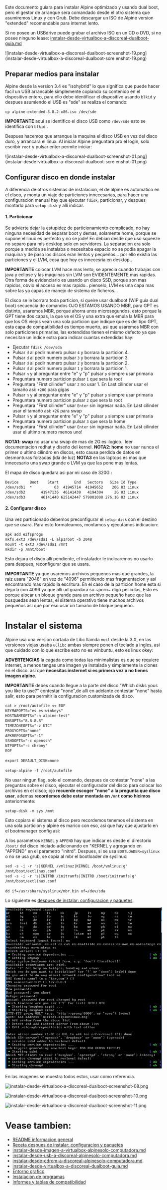 Este documento guiara para instalar Alpine optimizado y usando dual boot, pero 
el gestor de arranque sera comandado desde el otro sistema que asumiremos Linux y con Grub.
Debe descargar un ISO de Alpine version "extended" recomendable para internet lento.

Si no posee un USBdrive puede grabar el archivo ISO en un CD o DVD, si no posee ninguno 
lease: [instalar-desde-virtualbox-a-discoreal-dualboot-guia.md](instalar-desde-virtualbox-a-discoreal-dualboot-guia.md)

![instalar-desde-virtualbox-a-discoreal-dualboot-screenshot-19.png](instalar-desde-virtualbox-a-discoreal-dualboot-scre
enshot-19.png)

## Preparar medios para instalar

Alpine desde la version 3.4 es "isohybrid" lo que significa que puede hacer facil un USB arrancable 
simplemente copiando su contenido en el dispositivo entero, para ello debe identificar el 
dispositivo usando `blkid` y despues asumiendo el USB es "sde" se realiza el comando:

```
cp alpine-extended-3.8.2-x86.iso /dev/sde
```

**IMPORTANTE** aqui se identifico el disco USB como `/dev/sde` esto se identifica con `blkid` .

Despues hacemos que arranque la maquina el disco USB en vez del disco duro, y arrancara el linux.
Al iniciar Alpine preguntara pro el login, solo escribir `root` y pulsar enter permite iniciar:

![instalar-desde-virtualbox-a-discoreal-dualboot-screenshot-01.png](instalar-desde-virtualbox-a-discoreal-dualboot-scre
enshot-01.png)

## Configurar disco en donde instalar

A diferencia de otros sistemas de instalacion, el de alpine es automatico en el disco, 
y monta un viaje de particiones innecesarias, para hacer una configuracion manual 
hay que ejecutar `fdisk`, particionar, y despues montarlo para `setup-disk` y alli indicar.

#### 1. Particionar

Se advierte dejar la estupidez de particionamiento complicado, no hay ninguna necesidad 
de separar boot y demas, solamente home, porque se supone el linux es perfecto y no se jode!
En debian desde que uso squeeze no separo para mis desktop solo en servidores.
La separacion era solo porque a medida se instalaba o necesitaba espacio no se 
podia apagar la maquina y de paso los discos eran lentos y pequeños... 
por ello existia las particiones y el LVM, cosa que hoy es innecesria en desktop..

**IMPORTANTE** colocar LVM hace mas lento, se aprecia cuando trabajas con java y eclipse 
y las maquinas sin LVM son EVIDENTEMENTE mas rapidas. Otra forma de evidenciarlo 
es usando un disco SSD, porque son mas rapidos, obvio el acceso es mas rapido.. 
pienselo, LVM es una capa mas sobre las ya capas de manejo de sistema de ficheros...

El disco se le borrara toda particion, si queire usar dualboot (WIP guia dual boot)
secuencia de comandos OJO ESTAMOS USANDO MBR, para GPT es distinto, usaremos MBR, porque 
ahorra unos microsegundos, esto porque la GPT tiene dos capas, la que ve el OS y 
una extra que emula la MBR para que los OS viejos vean una sola particion que 
indique que es del tipo GPT, esta capa de compatibilidad es tiempo muerto, asi 
que usaremos MBR con solo particiones primarias, las extendidas tienen el mismo 
defecto ya que necesitan un indice extra para indicar cuantas extendidas hay:

* Ejecutar `fdisk /dev/sda`
* Pulsar `d` al pedir numero pulsar `4` y borrara la particion 4.
* Pulsar `d` al pedir numero pulsar `3` y borrara la particion 3.
* Pulsar `d` al pedir numero pulsar `2` y borrara la particion 2.
* Pulsar `d` al pedir numero pulsar `1` y borrara la particion 1.
* Pulsar `n` y al preguntar entre "e" y "p" pulsar `p` siempre usar primaria
* Preguntara numero particion pulsar `1` que sera la root
* Preguntara "First cilinder" usar `2` no usar 1. En Last cilinder usar el tamaño asi: `+20G` para gigas
* Pulsar `n` y al preguntar entre "e" y "p" pulsar `p` siempre usar primaria
* Preguntara numero particion pulsar `2` que sera la root
* Preguntara "First cilinder" usar `Enter` sin ingresar nada. En Last cilinder usar el tamaño asi: `+2G` para swap
* Pulsar `n` y al preguntar entre "e" y "p" pulsar `p` siempre usar primaria
* Preguntara numero particion pulsar `3` que sera la home
* Preguntara "First cilinder" usar `Enter` sin ingresar nada. En Last cilinder usar el ultimo numero menos uno!

**NOTA1: swap** no usar una swap de mas de 2G es ilogico.. leer documentacion redhat y diseño del kernel.
**NOTA2: home** no usar nunca el primer o ultimo cilindro en discos, esto causa perdida de datos en desmonturas forzadas (ida de luz)
**NOTA3** en las laptops es mas que innecesario una swap grande o LVM ya que las pone mas lentas.

El mapa de disco quedara asi par mi caso de 320G :

```
Device     Boot    Start       End   Sectors   Size Id Type
/dev/sdb1  *          63  41945714  41945652    20G 83 Linux
/dev/sdb2       41947136  46141439   4194304     2G 83 Linux
/dev/sdb3       46141440 625142447 579001008 276,1G 83 Linux
```

#### 2. Configurar disco

Una vez particionado debemos preconfigurar el `setup-disk` con el 
destino que se usara. Para esto formateamos, montamos y ejecutamos indicacion:

```
apk add e2fsprogs
mkfs.ext3 /dev/sda1 -L alp1root -b 2048
mount -t ext3 /dev/sda1 /mnt
mkdir -p /mnt/boot
```

Esto dejara el disco alli pendiente, el instalador le indicaremos no usarlo para despues, reconfigurar que se usara.

**IMPORTANTE** ya que usaremos archivos pequenos mas que grandes, la raiz usara "2048" 
en vez de "4096" permitiendo mas fragmentacion y asi encontrando mas rapido la escritura. 
En el caso de la particion home esta si dejarla con 4096 ya que alli ud guardara su ~porn~ digo peliculas, 
Esto es porque alocar un bloque grande para un archivo pequeño hace que las busquedas sean lentas, 
el sistema operativo tiene muchos archivos pequeños asi que por eso usar un tamaño de bloque pequeño.

# Instalar el sistema 

Alpine usa una version cortada de Libc llamda `musl` desde la 3.X, en 
las versiones viejas usaba `uClibc` ambas siempre ponen el teclado a ingles, 
asi que cuidado con lo que escribe esto no es winbuntu, esto es linux okey:

**ADVERTENCIAS** la cagada como todas las minimalistas es que se requiere internet, 
a menos tengas una imagen ya instalada y simplemente la clones en el disco. 
asi que **necesitas insternet si es primera vez o no tienes imagen alpine**.

**IMPORTANTE** debes cuando llegue a la parte del disco "Which disks yous you like to use?" 
contestar "none",de alli en adelante contestar "none" hasta salir, esto para permitir 
la configuracion customizada de disco.


```
cat > /root/autofile << EOF
KEYMAPOPTS="es es-winkeys"
HOSTNAMEOPTS="-n alpine-test"
DNSOPTS="8.8.8.8"
TIMEZONEOPTS="-z UTC"
PROXYOPTS="none"
APKREPOSOPTS="-1"
SSHDOPTS="-c openssh"
NTPOPTS="-c chrony"
EOF

export DEFAULT_DISK=none

setup-alpine -f /root/autofile
```

No usar ningun flag, solo el comando, despues de contestar "none" a las preguntas sobre el 
disco, ejecutar el configurador del disco para colocar lso archivos en el disco; 
ojo **recuerde escoger "none" a la pregunta que disco usar**, 
ademas **recordemos debe estar montada en `/mnt` como hicimos** anteriormente:

```
setup-disk -m sys /mnt
```

Esto copiara el sistema al disco pero recordemos tenemos el sistema en una sola particion 
y alpine es marico con eso, asi que hay que ajustarlo en el bootmanager config asi:

A los parametros `KERNEL` y `APPEND` hay que indicar es desde el directorio `/boot/` 
del disco iniciado adicionando en "KERNEL y agregando en "APPEND" en el parametro "initrd".
Despues, si se usa `BOOTLOADER=syslinux` o no se usa grub, se copia al mbr 
el bootloader de syslinux:

```
sed -s -i -r 's|KERNEL /vmlinuz|KERNEL /boot/vmlinuz|g' /mnt/boot/extlinux.conf
sed -s -i -r 's|INITRD /initramfs|INITRD /boot/initramfs|g' /mnt/boot/extlinux.conf

dd if=/usr/share/syslinux/mbr.bin of=/dev/sda
```
Lo siguiente es [despues de instalar: configuracion y paquetes](../recetas/alpine-recetas-configuracion-y-paquetes-sistema.md)

![install-alpine-alpine-setup-3-setup-scripts.png](install-alpine-alpine-setup-3-setup-scripts.png)

En las imagenes se muestra todos estos, usar como referencia.

![instalar-desde-virtualbox-a-discoreal-dualboot-screenshot-08.png](instalar-desde-virtualbox-a-discoreal-dualboot-screenshot-08.png)

![instalar-desde-virtualbox-a-discoreal-dualboot-screenshot-10.png](instalar-desde-virtualbox-a-discoreal-dualboot-screenshot-10.png)

![instalar-desde-virtualbox-a-discoreal-dualboot-screenshot-11.png](instalar-desde-virtualbox-a-discoreal-dualboot-screenshot-11.png)


# Vease tambien:

* [README informacion general](../README.md)
* [Receta despues de instalar: configuracion y paquetes](../recetas/alpine-recetas-configuracion-y-paquetes-sistema.md)
* [instalar-desde-imagen-a-virtualbox-alpinesolo-computadora.md](instalar-desde-imagen-a-virtualbox-alpinesolo-computadora.md)
* [instalar-desde-usb-a-discoreal-alpinesolo-computadora.md](instalar-desde-usb-a-discoreal-alpinesolo-computadora.md) 
* [instalar-desde-cdrom-a-discoreal-alpinesolo-computadora.md](instalar-desde-cdrom-a-discoreal-alpinesolo-computadora.md).
* [instalar-desde-virtualbox-a-discoreal-dualboot-guia.md](instalar-desde-virtualbox-a-discoreal-dualboot-guia.md)
* [Entorno grafico](../programas/README-escritorios.md)
* [Instalacion de programas](../programas/programas-esenciales-todo-en-uno.md)
* [Informes y tablas de compatibilidad](../informes/hardware-y-versiones-alpine-recomendados.md)
